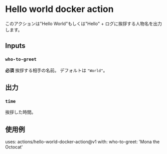 # Hello world docker action

このアクションは"Hello World"もしくは"Hello" + ログに挨拶する人物名を出力します。

## Inputs

### `who-to-greet`

**必須** 挨拶する相手の名前。 デフォルトは `"World"`。

## 出力

### `time`

挨拶した時間。

## 使用例

uses: actions/hello-world-docker-action@v1
with:
who-to-greet: 'Mona the Octocat'
